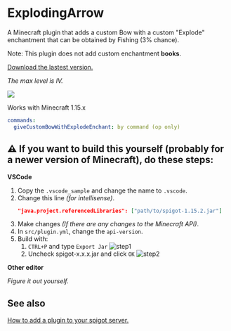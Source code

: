 # ExplodingArrow

A Minecraft plugin that adds a custom Bow with a custom "Explode" enchantment that can be obtained by Fishing (3% chance).

Note: This plugin does not add custom enchantment **books**.

[Download the lastest version.](https://github.com/Andndre/ExplodingArrow/releases/latest)

_The max level is IV._

![](https://user-images.githubusercontent.com/81848639/174739551-fb6eb462-1398-457c-8f60-7f44542a104b.png)

Works with Minecraft 1.15.x

```yml
commands:
  giveCustomBowWithExplodeEnchant: by command (op only)
```

## ⚠️ If you want to build this yourself (probably for a newer version of Minecraft), do these steps:

**VSCode**

1. Copy the `.vscode_sample` and change the name to `.vscode`.
2. Change this line _(for intellisense)_.
   ```json
   "java.project.referencedLibraries": ["path/to/spigot-1.15.2.jar"]
   ```
3. Make changes _(If there are any changes to the Minecraft API)_.
4. In `src/plugin.yml`, change the `api-version`.
5. Build with:
   1. `CTRL+P` and type `Export Jar`
      ![step1](https://user-images.githubusercontent.com/81848639/174690739-dc636b1c-18ad-4fc6-848e-cd5ff2be14ab.png)
   2. Uncheck spigot-x.x.x.jar and click `OK`
      ![step2](https://user-images.githubusercontent.com/81848639/174696226-1097085e-4d18-416f-8978-98042f862f1f.png)

**Other editor**

_Figure it out yourself._

## See also

[How to add a plugin to your spigot server.](https://www.alphr.com/spigot-how-to-add-plugins/#:~:text=Adding%20Your%20Own%20Plugins)
